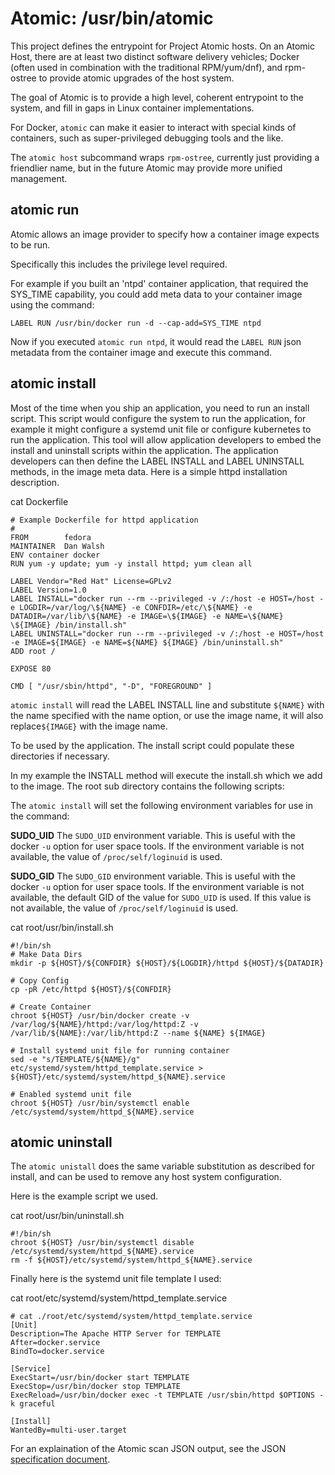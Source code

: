 # Atomic: /usr/bin/atomic

This project defines the entrypoint for Project Atomic hosts.  On an
Atomic Host, there are at least two distinct software
delivery vehicles; Docker (often used in combination with the
traditional RPM/yum/dnf), and rpm-ostree to provide atomic upgrades of the
host system.

The goal of Atomic is to provide a high level, coherent entrypoint to
the system, and fill in gaps in Linux container implementations.

For Docker, `atomic` can make it easier to interact with special kinds
of containers, such as super-privileged debugging tools and the like.

The `atomic host` subcommand wraps `rpm-ostree`, currently just
providing a friendlier name, but in the future Atomic may provide more
unified management.

## atomic run

Atomic allows an image provider to specify how a container image expects to be
run.

Specifically this includes the privilege level required.

For example if you built an 'ntpd' container application, that required the
SYS_TIME capability, you could add meta data to your container image using the
command:

`LABEL RUN /usr/bin/docker run -d --cap-add=SYS_TIME ntpd`

Now if you executed `atomic run ntpd`, it would read the `LABEL RUN` json
metadata from the container image and execute this command.

## atomic install

Most of the time when you ship an application, you need to run an install
script.  This script would configure the system to run the application, for
example it might configure a systemd unit file or configure kubernetes to
run the application.  This tool will allow application developers to embed the
install and uninstall scripts within the application.  The application
developers can then define the LABEL INSTALL and LABEL UNINSTALL methods, in
the image meta data.  Here is a simple httpd installation description.

cat Dockerfile
```
# Example Dockerfile for httpd application
#
FROM		fedora
MAINTAINER	Dan Walsh
ENV container docker
RUN yum -y update; yum -y install httpd; yum clean all

LABEL Vendor="Red Hat" License=GPLv2
LABEL Version=1.0
LABEL INSTALL="docker run --rm --privileged -v /:/host -e HOST=/host -e LOGDIR=/var/log/\${NAME} -e CONFDIR=/etc/\${NAME} -e DATADIR=/var/lib/\${NAME} -e IMAGE=\${IMAGE} -e NAME=\${NAME} \${IMAGE} /bin/install.sh"
LABEL UNINSTALL="docker run --rm --privileged -v /:/host -e HOST=/host -e IMAGE=${IMAGE} -e NAME=${NAME} ${IMAGE} /bin/uninstall.sh"
ADD root /

EXPOSE 80

CMD [ "/usr/sbin/httpd", "-D", "FOREGROUND" ]
```

`atomic install` will read the LABEL INSTALL line and substitute `${NAME}` with
the name specified with the name option, or use the image name, it will also
replace`${IMAGE}` with the image name.

To be used by the application.  The install script could populate these
directories if necessary.

In my example the INSTALL method will execute the install.sh which we add to
the image.  The root sub directory contains the following scripts:

The `atomic install` will set the following environment variables for use in the command:

**SUDO_UID**
  The `SUDO_UID` environment variable.  This is useful with the docker `-u` option for user space tools.  If the environment variable is not available, the value of `/proc/self/loginuid` is used.

**SUDO_GID**
  The `SUDO_GID` environment variable.  This is useful with the docker `-u` option for user space tools.  If the environment variable is not available, the default GID of the value for `SUDO_UID` is used.  If this value is not available, the value of `/proc/self/loginuid` is used.

cat root/usr/bin/install.sh
```
#!/bin/sh
# Make Data Dirs
mkdir -p ${HOST}/${CONFDIR} ${HOST}/${LOGDIR}/httpd ${HOST}/${DATADIR}

# Copy Config
cp -pR /etc/httpd ${HOST}/${CONFDIR}

# Create Container
chroot ${HOST} /usr/bin/docker create -v /var/log/${NAME}/httpd:/var/log/httpd:Z -v /var/lib/${NAME}:/var/lib/httpd:Z --name ${NAME} ${IMAGE}

# Install systemd unit file for running container
sed -e "s/TEMPLATE/${NAME}/g" etc/systemd/system/httpd_template.service > ${HOST}/etc/systemd/system/httpd_${NAME}.service

# Enabled systemd unit file
chroot ${HOST} /usr/bin/systemctl enable /etc/systemd/system/httpd_${NAME}.service
```

## atomic uninstall

The `atomic unistall` does the same variable substitution as described for
install, and can be used to remove any host system configuration.

Here is the example script we used.

cat root/usr/bin/uninstall.sh
```
#!/bin/sh
chroot ${HOST} /usr/bin/systemctl disable /etc/systemd/system/httpd_${NAME}.service
rm -f ${HOST}/etc/systemd/system/httpd_${NAME}.service
```

Finally here is the systemd unit file template I used:

cat root/etc/systemd/system/httpd_template.service
```
# cat ./root/etc/systemd/system/httpd_template.service
[Unit]
Description=The Apache HTTP Server for TEMPLATE
After=docker.service
BindTo=docker.service

[Service]
ExecStart=/usr/bin/docker start TEMPLATE
ExecStop=/usr/bin/docker stop TEMPLATE
ExecReload=/usr/bin/docker exec -t TEMPLATE /usr/sbin/httpd $OPTIONS -k graceful

[Install]
WantedBy=multi-user.target
```

For an explaination of the Atomic scan JSON output, see the JSON [specification document](README-atomic-scan.md).
